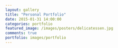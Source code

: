```yaml
---
layout: gallery
title: "Personal Portfolio"
date: 2015-01-31 14:00:00
categories: portfolio
featured_image: /images/posters/delicatessen.jpg
comments: true
portfolio: images/portfolio
---
```


